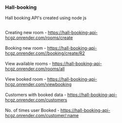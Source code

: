 <h3>Hall-booking</h3>
<p></p>Hall booking API's created using node js<br><br>

Creating new room - https://hall-booking-api-hcgz.onrender.com/rooms/create<br><br>
Booking new room - https://hall-booking-api-hcgz.onrender.com//booking/create/R2<br><br>
View available rooms - https://hall-booking-api-hcgz.onrender.com/rooms/all<br><br>
View booked room - https://hall-booking-api-hcgz.onrender.com/viewbooking<br><br>
Customers with booked data - https://hall-booking-api-hcgz.onrender.com/customers<br><br>
No. of times user Booked - https://hall-booking-api-hcgz.onrender.com/customer/:name</p>
